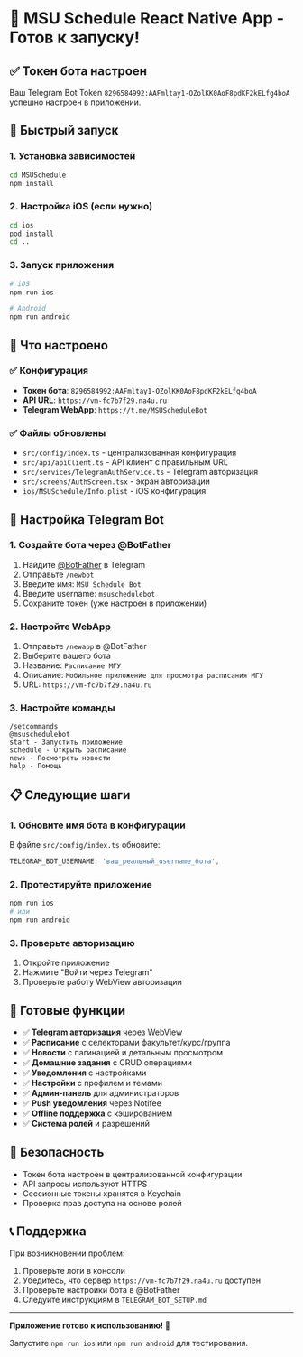 # 🚀 MSU Schedule React Native App - Готов к запуску!

## ✅ Токен бота настроен

Ваш Telegram Bot Token `8296584992:AAFmltay1-OZolKK0AoF8pdKF2kELfg4boA` успешно настроен в приложении.

## 📱 Быстрый запуск

### 1. Установка зависимостей
```bash
cd MSUSchedule
npm install
```

### 2. Настройка iOS (если нужно)
```bash
cd ios
pod install
cd ..
```

### 3. Запуск приложения
```bash
# iOS
npm run ios

# Android  
npm run android
```

## 🔧 Что настроено

### ✅ Конфигурация
- **Токен бота**: `8296584992:AAFmltay1-OZolKK0AoF8pdKF2kELfg4boA`
- **API URL**: `https://vm-fc7b7f29.na4u.ru`
- **Telegram WebApp**: `https://t.me/MSUScheduleBot`

### ✅ Файлы обновлены
- `src/config/index.ts` - централизованная конфигурация
- `src/api/apiClient.ts` - API клиент с правильным URL
- `src/services/TelegramAuthService.ts` - Telegram авторизация
- `src/screens/AuthScreen.tsx` - экран авторизации
- `ios/MSUSchedule/Info.plist` - iOS конфигурация

## 🤖 Настройка Telegram Bot

### 1. Создайте бота через @BotFather
1. Найдите [@BotFather](https://t.me/BotFather) в Telegram
2. Отправьте `/newbot`
3. Введите имя: `MSU Schedule Bot`
4. Введите username: `msuschedulebot`
5. Сохраните токен (уже настроен в приложении)

### 2. Настройте WebApp
1. Отправьте `/newapp` в @BotFather
2. Выберите вашего бота
3. Название: `Расписание МГУ`
4. Описание: `Мобильное приложение для просмотра расписания МГУ`
5. URL: `https://vm-fc7b7f29.na4u.ru`

### 3. Настройте команды
```
/setcommands
@msuschedulebot
start - Запустить приложение
schedule - Открыть расписание
news - Посмотреть новости
help - Помощь
```

## 📋 Следующие шаги

### 1. Обновите имя бота в конфигурации
В файле `src/config/index.ts` обновите:
```typescript
TELEGRAM_BOT_USERNAME: 'ваш_реальный_username_бота',
```

### 2. Протестируйте приложение
```bash
npm run ios
# или
npm run android
```

### 3. Проверьте авторизацию
1. Откройте приложение
2. Нажмите "Войти через Telegram"
3. Проверьте работу WebView авторизации

## 🎯 Готовые функции

- ✅ **Telegram авторизация** через WebView
- ✅ **Расписание** с селекторами факультет/курс/группа
- ✅ **Новости** с пагинацией и детальным просмотром
- ✅ **Домашние задания** с CRUD операциями
- ✅ **Уведомления** с настройками
- ✅ **Настройки** с профилем и темами
- ✅ **Админ-панель** для администраторов
- ✅ **Push уведомления** через Notifee
- ✅ **Offline поддержка** с кэшированием
- ✅ **Система ролей** и разрешений

## 🔐 Безопасность

- Токен бота настроен в централизованной конфигурации
- API запросы используют HTTPS
- Сессионные токены хранятся в Keychain
- Проверка прав доступа на основе ролей

## 📞 Поддержка

При возникновении проблем:
1. Проверьте логи в консоли
2. Убедитесь, что сервер `https://vm-fc7b7f29.na4u.ru` доступен
3. Проверьте настройки бота в @BotFather
4. Следуйте инструкциям в `TELEGRAM_BOT_SETUP.md`

---

**Приложение готово к использованию! 🎉**

Запустите `npm run ios` или `npm run android` для тестирования.


